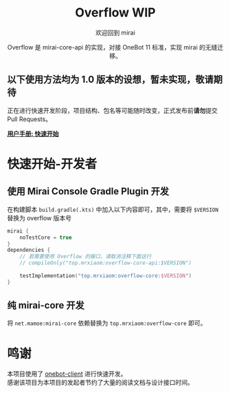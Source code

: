<div align="center">
  <h1>Overflow WIP</h1>
  
  欢迎回到 mirai
  
  Overflow 是 mirai-core-api 的实现，对接 OneBot 11 标准，实现 mirai 的无缝迁移。
</div>

## 以下使用方法均为 1.0 版本的设想，暂未实现，敬请期待

正在进行快速开发阶段，项目结构、包名等可能随时改变，正式发布前**请勿**提交 Pull Requests。

**[用户手册: 快速开始](docs/README.md)**

# 快速开始-开发者

## 使用 Mirai Console Gradle Plugin 开发

在构建脚本 `build.gradle(.kts)` 中加入以下内容即可，其中，需要将 `$VERSION` 替换为 overflow 版本号

```kotlin
mirai {
    noTestCore = true
}
dependencies {
    // 若需要使用 Overflow 的接口，请取消注释下面这行
    // compileOnly("top.mrxiaom:overflow-core-api:$VERSION")
    
    testImplementation("top.mrxiaom:overflow-core:$VERSION")
}
```

## 纯 mirai-core 开发

将 `net.mamoe:mirai-core` 依赖替换为 `top.mrxiaom:overflow-core` 即可。

# 鸣谢

本项目使用了 [onebot-client](https://github.com/cnlimiter/onebot-client) 进行快速开发。  
感谢该项目为本项目的发起者节约了大量的阅读文档与设计接口时间。
